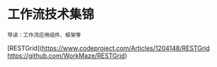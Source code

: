 # 工作流技术集锦
```
导读：工作流应用组件、框架等
```

[RESTGrid](https://www.codeproject.com/Articles/1204148/RESTGrid
https://github.com/WorkMaze/RESTGrid)